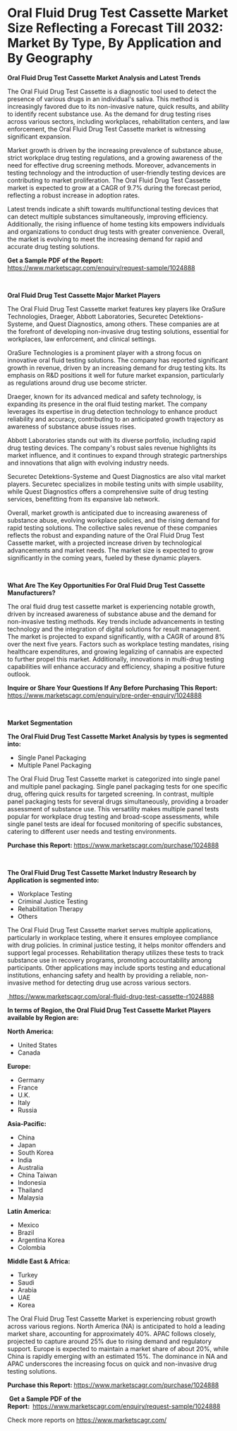 <p><h1>Oral Fluid Drug Test Cassette Market Size Reflecting a Forecast Till 2032: Market By Type, By Application and By Geography</h1></p><p><strong>Oral Fluid Drug Test Cassette Market Analysis and Latest Trends</strong></p>
<p><p>The Oral Fluid Drug Test Cassette is a diagnostic tool used to detect the presence of various drugs in an individual's saliva. This method is increasingly favored due to its non-invasive nature, quick results, and ability to identify recent substance use. As the demand for drug testing rises across various sectors, including workplaces, rehabilitation centers, and law enforcement, the Oral Fluid Drug Test Cassette market is witnessing significant expansion.</p><p>Market growth is driven by the increasing prevalence of substance abuse, strict workplace drug testing regulations, and a growing awareness of the need for effective drug screening methods. Moreover, advancements in testing technology and the introduction of user-friendly testing devices are contributing to market proliferation. The Oral Fluid Drug Test Cassette market is expected to grow at a CAGR of 9.7% during the forecast period, reflecting a robust increase in adoption rates.</p><p>Latest trends indicate a shift towards multifunctional testing devices that can detect multiple substances simultaneously, improving efficiency. Additionally, the rising influence of home testing kits empowers individuals and organizations to conduct drug tests with greater convenience. Overall, the market is evolving to meet the increasing demand for rapid and accurate drug testing solutions.</p></p>
<p><strong>Get a Sample PDF of the Report:&nbsp;</strong> <a href="https://www.marketscagr.com/enquiry/request-sample/1024888?utm_campaign=2459&utm_medium=2&utm_source=Github&utm_content=ia&utm_term=08032025&utm_id=oral-fluid-drug-test-cassette">https://www.marketscagr.com/enquiry/request-sample/1024888</a></p>
<p>&nbsp;</p>
<p><strong>Oral Fluid Drug Test Cassette Major Market Players</strong></p>
<p><p>The Oral Fluid Drug Test Cassette market features key players like OraSure Technologies, Draeger, Abbott Laboratories, Securetec Detektions-Systeme, and Quest Diagnostics, among others. These companies are at the forefront of developing non-invasive drug testing solutions, essential for workplaces, law enforcement, and clinical settings.</p><p>OraSure Technologies is a prominent player with a strong focus on innovative oral fluid testing solutions. The company has reported significant growth in revenue, driven by an increasing demand for drug testing kits. Its emphasis on R&D positions it well for future market expansion, particularly as regulations around drug use become stricter.</p><p>Draeger, known for its advanced medical and safety technology, is expanding its presence in the oral fluid testing market. The company leverages its expertise in drug detection technology to enhance product reliability and accuracy, contributing to an anticipated growth trajectory as awareness of substance abuse issues rises.</p><p>Abbott Laboratories stands out with its diverse portfolio, including rapid drug testing devices. The company's robust sales revenue highlights its market influence, and it continues to expand through strategic partnerships and innovations that align with evolving industry needs.</p><p>Securetec Detektions-Systeme and Quest Diagnostics are also vital market players. Securetec specializes in mobile testing units with simple usability, while Quest Diagnostics offers a comprehensive suite of drug testing services, benefitting from its expansive lab network.</p><p>Overall, market growth is anticipated due to increasing awareness of substance abuse, evolving workplace policies, and the rising demand for rapid testing solutions. The collective sales revenue of these companies reflects the robust and expanding nature of the Oral Fluid Drug Test Cassette market, with a projected increase driven by technological advancements and market needs. The market size is expected to grow significantly in the coming years, fueled by these dynamic players.</p></p>
<p>&nbsp;</p>
<p><strong>What Are The Key Opportunities For Oral Fluid Drug Test Cassette Manufacturers?</strong></p>
<p><p>The oral fluid drug test cassette market is experiencing notable growth, driven by increased awareness of substance abuse and the demand for non-invasive testing methods. Key trends include advancements in testing technology and the integration of digital solutions for result management. The market is projected to expand significantly, with a CAGR of around 8% over the next five years. Factors such as workplace testing mandates, rising healthcare expenditures, and growing legalizing of cannabis are expected to further propel this market. Additionally, innovations in multi-drug testing capabilities will enhance accuracy and efficiency, shaping a positive future outlook.</p></p>
<p><strong>Inquire or Share Your Questions If Any Before Purchasing This Report:</strong> <a href="https://www.marketscagr.com/enquiry/pre-order-enquiry/1024888?utm_campaign=2459&utm_medium=2&utm_source=Github&utm_content=ia&utm_term=08032025&utm_id=oral-fluid-drug-test-cassette">https://www.marketscagr.com/enquiry/pre-order-enquiry/1024888</a></p>
<p>&nbsp;</p>
<p><strong>Market Segmentation</strong></p>
<p><strong>The Oral Fluid Drug Test Cassette Market Analysis by types is segmented into:</strong></p>
<p><ul><li>Single Panel Packaging</li><li>Multiple Panel Packaging</li></ul></p>
<p><p>The Oral Fluid Drug Test Cassette market is categorized into single panel and multiple panel packaging. Single panel packaging tests for one specific drug, offering quick results for targeted screening. In contrast, multiple panel packaging tests for several drugs simultaneously, providing a broader assessment of substance use. This versatility makes multiple panel tests popular for workplace drug testing and broad-scope assessments, while single panel tests are ideal for focused monitoring of specific substances, catering to different user needs and testing environments.</p></p>
<p><strong>Purchase this Report:&nbsp;</strong><a href="https://www.marketscagr.com/purchase/1024888?utm_campaign=2459&utm_medium=2&utm_source=Github&utm_content=ia&utm_term=08032025&utm_id=oral-fluid-drug-test-cassette">https://www.marketscagr.com/purchase/1024888</a></p>
<p>&nbsp;</p>
<p><strong>The Oral Fluid Drug Test Cassette Market Industry Research by Application is segmented into:</strong></p>
<p><ul><li>Workplace Testing</li><li>Criminal Justice Testing</li><li>Rehabilitation Therapy</li><li>Others</li></ul></p>
<p><p>The Oral Fluid Drug Test Cassette market serves multiple applications, particularly in workplace testing, where it ensures employee compliance with drug policies. In criminal justice testing, it helps monitor offenders and support legal processes. Rehabilitation therapy utilizes these tests to track substance use in recovery programs, promoting accountability among participants. Other applications may include sports testing and educational institutions, enhancing safety and health by providing a reliable, non-invasive method for detecting drug use across various sectors.</p></p>
<p><a href="https://www.marketscagr.com/oral-fluid-drug-test-cassette-r1024888?utm_campaign=2459&utm_medium=2&utm_source=Github&utm_content=ia&utm_term=08032025&utm_id=oral-fluid-drug-test-cassette">&nbsp;https://www.marketscagr.com/oral-fluid-drug-test-cassette-r1024888</a></p>
<p><strong>In terms of Region, the Oral Fluid Drug Test Cassette Market Players available by Region are:</strong></p>
<p>
    <p> <strong> North America: </strong>
        <ul>
            <li>United States</li>
            <li>Canada</li>
        </ul>
        </p> 
    <p> <strong> Europe: </strong>
        <ul>
            <li>Germany</li>
            <li>France</li>
            <li>U.K.</li>
            <li>Italy</li>
            <li>Russia</li>
        </ul>
        </p> 
    <p> <strong> Asia-Pacific: </strong>
        <ul>
            <li>China</li>
            <li>Japan</li>
            <li>South Korea</li>
            <li>India</li>
            <li>Australia</li>
            <li>China Taiwan</li>
            <li>Indonesia</li>
            <li>Thailand</li>
            <li>Malaysia</li>
        </ul>
        </p> 
    <p> <strong> Latin America: </strong>
        <ul>
            <li>Mexico</li>
            <li>Brazil</li>
            <li>Argentina Korea</li>
            <li>Colombia</li>
        </ul>
        </p> 
    <p> <strong> Middle East & Africa: </strong>
        <ul>
            <li>Turkey</li>
            <li>Saudi</li>
            <li>Arabia</li>
            <li>UAE</li>
            <li>Korea</li>
        </ul>
    </p>
    </p>
<p><p>The Oral Fluid Drug Test Cassette Market is experiencing robust growth across various regions. North America (NA) is anticipated to hold a leading market share, accounting for approximately 40%. APAC follows closely, projected to capture around 25% due to rising demand and regulatory support. Europe is expected to maintain a market share of about 20%, while China is rapidly emerging with an estimated 15%. The dominance in NA and APAC underscores the increasing focus on quick and non-invasive drug testing solutions.</p></p>
<p><strong>Purchase this Report: </strong><a href="https://www.marketscagr.com/purchase/1024888?utm_campaign=2459&utm_medium=2&utm_source=Github&utm_content=ia&utm_term=08032025&utm_id=oral-fluid-drug-test-cassette">https://www.marketscagr.com/purchase/1024888</a></p>
<p>&nbsp;<strong>Get a Sample PDF of the Report:&nbsp;&nbsp;</strong><a href="https://www.marketscagr.com/enquiry/request-sample/1024888?utm_campaign=2459&utm_medium=2&utm_source=Github&utm_content=ia&utm_term=08032025&utm_id=oral-fluid-drug-test-cassette">https://www.marketscagr.com/enquiry/request-sample/1024888</a></p>
<p><strong></strong></p>
<p>Check more reports on <a href="https://www.marketscagr.com/?utm_campaign=2459&utm_medium=2&utm_source=Github&utm_content=ia&utm_term=08032025&utm_id=oral-fluid-drug-test-cassette">https://www.marketscagr.com/</a></p>